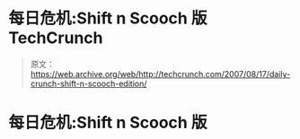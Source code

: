 # 每日危机:Shift n Scooch 版 TechCrunch

> 原文：<https://web.archive.org/web/http://techcrunch.com/2007/08/17/daily-crunch-shift-n-scooch-edition/>

# 每日危机:Shift n Scooch 版
